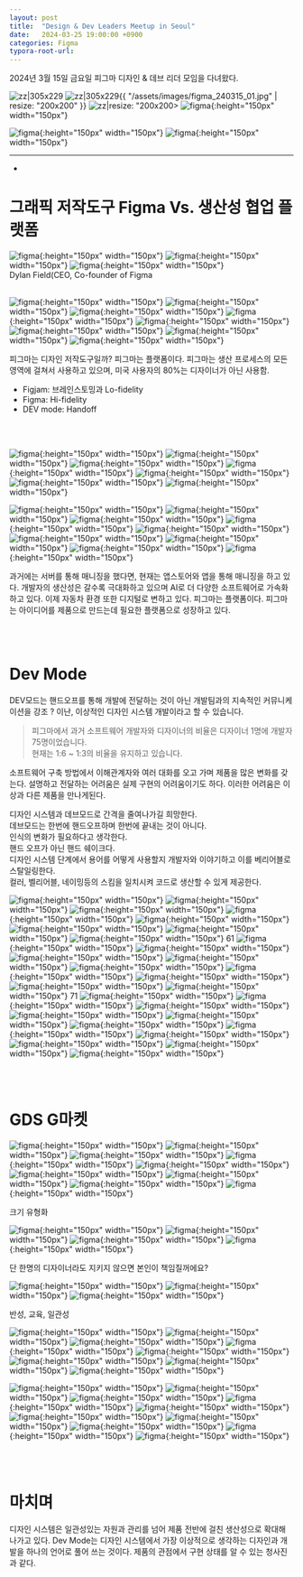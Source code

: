 ```yaml
---
layout: post
title:  "Design & Dev Leaders Meetup in Seoul"
date:   2024-03-25 19:00:00 +0900
categories: Figma
typora-root-url: 
---
```


2024년 3월 15일 금요일
피그마 디자인 & 데브 리더 모임을 다녀왔다.


![zz|305x229](/assets/images/figma_240315_01.jpg)
![zz|305x229](/assets/images/figma_240315_01.jpg){{ "/assets/images/figma_240315_01.jpg" | resize: "200x200" }}
![zz|resize: "200x200>](/assets/images/figma_240315_01.jpg)
![figma](/assets/images/figma_240315_03.jpg){:height="150px" width="150px"}
<!-- ![figma](/assets/images/figma_240315_04.jpg){:height="150px" width="150px"} -->
![figma](/assets/images/figma_240315_07.jpg){:height="150px" width="150px"}
![figma](/assets/images/figma_240315_08.jpg){:height="150px" width="150px"}


<!-- 연사로는 피그마 CEO Dylan, ㅣ.. 
에게 디지인 저작도구의 피그마의 비젼을 들을 수 있었습니다. -->

---
-

# **그래픽 저작도구 Figma Vs. 생산성 협업 플랫폼**

![figma](/assets/images/figma_240315_18.jpg){:height="150px" width="150px"}
![figma](/assets/images/figma_240315_19.jpg){:height="150px" width="150px"}
![figma](/assets/images/figma_240315_20.jpg){:height="150px" width="150px"}
<br>Dylan Field(CEO, Co-founder of Figma
<br><br>

![figma](/assets/images/figma_240315_21.jpg){:height="150px" width="150px"}
![figma](/assets/images/figma_240315_22.jpg){:height="150px" width="150px"}
![figma](/assets/images/figma_240315_24.jpg){:height="150px" width="150px"}
![figma](/assets/images/figma_240315_26.jpg){:height="150px" width="150px"}
![figma](/assets/images/figma_240315_27.jpg){:height="150px" width="150px"}
![figma](/assets/images/figma_240315_28.jpg){:height="150px" width="150px"}
![figma](/assets/images/figma_240315_29.jpg){:height="150px" width="150px"}
![figma](/assets/images/figma_240315_30.jpg){:height="150px" width="150px"}

피그마는 디자인 저작도구일까? 
피그마는 플랫폼이다. 피그마는 생산 프로세스의 모든 영역에 걸쳐서 사용하고 있으며, 미국 사용자의 80%는 디자이너가 아닌 사용함.
- Figjam: 브레인스토밍과 Lo-fidelity
- Figma: Hi-fidelity
- DEV mode: Handoff

<br><br>

![figma](/assets/images/figma_240315_31.jpg){:height="150px" width="150px"}
![figma](/assets/images/figma_240315_32.jpg){:height="150px" width="150px"}
![figma](/assets/images/figma_240315_33.jpg){:height="150px" width="150px"}
![figma](/assets/images/figma_240315_34.jpg){:height="150px" width="150px"}
![figma](/assets/images/figma_240315_35.jpg){:height="150px" width="150px"}
![figma](/assets/images/figma_240315_36.jpg){:height="150px" width="150px"}
![figma](/assets/images/figma_240315_37.jpg){:height="150px" width="150px"}
<!-- ![figma](/assets/images/figma_240315_38.jpg){:height="150px" width="150px"} -->
![figma](/assets/images/figma_240315_39.jpg){:height="150px" width="150px"}
![figma](/assets/images/figma_240315_41.jpg){:height="150px" width="150px"}
![figma](/assets/images/figma_240315_44.jpg){:height="150px" width="150px"}
![figma](/assets/images/figma_240315_45.jpg){:height="150px" width="150px"}
![figma](/assets/images/figma_240315_46.jpg){:height="150px" width="150px"}
![figma](/assets/images/figma_240315_47.jpg){:height="150px" width="150px"}
![figma](/assets/images/figma_240315_48.jpg){:height="150px" width="150px"}
![figma](/assets/images/figma_240315_49.jpg){:height="150px" width="150px"}
![figma](/assets/images/figma_240315_51.jpg){:height="150px" width="150px"}

과거에는 서버를 통해 매니징을 했다면, 현재는 앱스토어와 앱을 통해 매니징을 하고 있다.
개발자의 생산성은 갈수록 극대화하고 있으며 AI로 더 다양한 소프트웨어로 가속화하고 있다.
이제 자동차 환경 또한 디지털로 변하고 있다.
피그마는 플랫폼이다. 피그마는 아이디어를 제품으로 만드는데 필요한 플랫폼으로 성장하고 있다.

<br><br>

# **Dev Mode**
DEV모드는 핸드오프를 통해 개발에 전달하는 것이 아닌 개발팀과의 지속적인 커뮤니케이션을 강조
? 이난, 이상적인 디자인 시스템 개발이라고 할 수 있습니다.

>피그마에서 과거 소프트웨어 개발자와 디자이너의 비율은 디자이너 1명에 개발자 75명이었습니다.  
현재는 1:6 ~ 1:3의 비율을 유지하고 있습니다.  


소프트웨어 구축 방법에서 이해관계자와 여러 대화를 오고 가며 제품을 많은 변화를 갖는다.
설명하고 전달하는 어려움은 실제 구현의 어려움이기도 하다. 이러한 어려움은 이상과 다른 제품을 만나게된다.

디자인 시스템과 데브모드로 간격을 줄여나가길 희망한다.  
데브모드는 한번에 핸드오프하며 한번에 끝내는 것이 아니다.  
인식의 변화가 필요하다고 생각한다.  
핸드 오프가 아닌 핸드 쉐이크다.   
디자인 시스템 단계에서 용어를 어떻게 사용할지 개발자와 이야기하고 이를 베리어블로 스탈일링한다.  
컬러, 벨리어블, 네이밍등의 스킴을 일치시켜 코드로 생산할 수 있게 제공한다.  





<!-- ![figma](/assets/images/figma_240315_11.jpg){:height="150px" width="150px"} -->

<!-- Scott
![figma](/assets/images/figma_240315_12.jpg){:height="150px" width="150px"}
![figma](/assets/images/figma_240315_13.jpg){:height="150px" width="150px"}
![figma](/assets/images/figma_240315_14.jpg){:height="150px" width="150px"}
![figma](/assets/images/figma_240315_15.jpg){:height="150px" width="150px"}
![figma](/assets/images/figma_240315_16.jpg){:height="150px" width="150px"}
![figma](/assets/images/figma_240315_17.jpg){:height="150px" width="150px"} -->

![figma](/assets/images/figma_240315_52.jpg){:height="150px" width="150px"}
![figma](/assets/images/figma_240315_53.jpg){:height="150px" width="150px"}
![figma](/assets/images/figma_240315_55.jpg){:height="150px" width="150px"}
![figma](/assets/images/figma_240315_56.jpg){:height="150px" width="150px"}
![figma](/assets/images/figma_240315_57.jpg){:height="150px" width="150px"}
![figma](/assets/images/figma_240315_58.jpg){:height="150px" width="150px"}
![figma](/assets/images/figma_240315_59.jpg){:height="150px" width="150px"}
![figma](/assets/images/figma_240315_60.jpg){:height="150px" width="150px"}
61
![figma](/assets/images/figma_240315_61.jpg){:height="150px" width="150px"}
![figma](/assets/images/figma_240315_62.jpg){:height="150px" width="150px"}
![figma](/assets/images/figma_240315_64.jpg){:height="150px" width="150px"}
![figma](/assets/images/figma_240315_65.jpg){:height="150px" width="150px"}
![figma](/assets/images/figma_240315_66.jpg){:height="150px" width="150px"}
![figma](/assets/images/figma_240315_67.jpg){:height="150px" width="150px"}
![figma](/assets/images/figma_240315_68.jpg){:height="150px" width="150px"}
![figma](/assets/images/figma_240315_69.jpg){:height="150px" width="150px"}
![figma](/assets/images/figma_240315_70.jpg){:height="150px" width="150px"}
71
![figma](/assets/images/figma_240315_71.jpg){:height="150px" width="150px"}
![figma](/assets/images/figma_240315_72.jpg){:height="150px" width="150px"}
![figma](/assets/images/figma_240315_73.jpg){:height="150px" width="150px"}
![figma](/assets/images/figma_240315_74.jpg){:height="150px" width="150px"}
![figma](/assets/images/figma_240315_75.jpg){:height="150px" width="150px"}
![figma](/assets/images/figma_240315_76.jpg){:height="150px" width="150px"}
![figma](/assets/images/figma_240315_77.jpg){:height="150px" width="150px"}
![figma](/assets/images/figma_240315_78.jpg){:height="150px" width="150px"}
![figma](/assets/images/figma_240315_79.jpg){:height="150px" width="150px"}
![figma](/assets/images/figma_240315_80.jpg){:height="150px" width="150px"}
![figma](/assets/images/figma_240315_81.jpg){:height="150px" width="150px"}

<br><br>

# **GDS G마켓**
![figma](/assets/images/figma_240315_84.jpg){:height="150px" width="150px"}
![figma](/assets/images/figma_240315_85.jpg){:height="150px" width="150px"}
![figma](/assets/images/figma_240315_86.jpg){:height="150px" width="150px"}
![figma](/assets/images/figma_240315_88.jpg){:height="150px" width="150px"}
![figma](/assets/images/figma_240315_89.jpg){:height="150px" width="150px"}
![figma](/assets/images/figma_240315_90.jpg){:height="150px" width="150px"}
![figma](/assets/images/figma_240315_91.jpg){:height="150px" width="150px"}
![figma](/assets/images/figma_240315_92.jpg){:height="150px" width="150px"}
![figma](/assets/images/figma_240315_93.jpg){:height="150px" width="150px"}
<figcaption>크기 유형화</figcaption>

![figma](/assets/images/figma_240315_95.jpg){:height="150px" width="150px"}
![figma](/assets/images/figma_240315_97.jpg){:height="150px" width="150px"}
![figma](/assets/images/figma_240315_98.jpg){:height="150px" width="150px"}
![figma](/assets/images/figma_240315_99.jpg){:height="150px" width="150px"}
<figcaption>단 한명의 디자이너라도 지키지 않으면 본인이 책임질꺼에요?</figcaption>

![figma](/assets/images/figma_240315_100.jpg){:height="150px" width="150px"}
![figma](/assets/images/figma_240315_101.jpg){:height="150px" width="150px"}
![figma](/assets/images/figma_240315_103.jpg){:height="150px" width="150px"}
<figcaption>반성, 교육, 일관성</figcaption>

![figma](/assets/images/figma_240315_104.jpg){:height="150px" width="150px"}
![figma](/assets/images/figma_240315_107.jpg){:height="150px" width="150px"}
![figma](/assets/images/figma_240315_109.jpg){:height="150px" width="150px"}
![figma](/assets/images/figma_240315_111.jpg){:height="150px" width="150px"}
![figma](/assets/images/figma_240315_112.jpg){:height="150px" width="150px"}
![figma](/assets/images/figma_240315_113.jpg){:height="150px" width="150px"}
![figma](/assets/images/figma_240315_114.jpg){:height="150px" width="150px"}
![figma](/assets/images/figma_240315_115.jpg){:height="150px" width="150px"}
<!-- ![figma](/assets/images/figma_240315_116.jpg){:height="150px" width="150px"} -->
![figma](/assets/images/figma_240315_117.jpg){:height="150px" width="150px"}
![figma](/assets/images/figma_240315_118.jpg){:height="150px" width="150px"}
![figma](/assets/images/figma_240315_119.jpg){:height="150px" width="150px"}
![figma](/assets/images/figma_240315_122.jpg){:height="150px" width="150px"}
![figma](/assets/images/figma_240315_123.jpg){:height="150px" width="150px"}
![figma](/assets/images/figma_240315_124.jpg){:height="150px" width="150px"}
![figma](/assets/images/figma_240315_125.jpg){:height="150px" width="150px"}
![figma](/assets/images/figma_240315_126.jpg){:height="150px" width="150px"}
![figma](/assets/images/figma_240315_128.jpg){:height="150px" width="150px"}
![figma](/assets/images/figma_240315_130.jpg){:height="150px" width="150px"}


<br><br>

# **마치며**
디자인 시스템은 일관성있는 자원과 관리를 넘어 제품 전반에 걸친 생산성으로 확대해 나가고 있다.
Dev Mode는 디자인 시스템에서 가장 이상적으로 생각하는 디자인과 개발을 하나의 언어로 풀어 쓰는 것이다.
제품의 관점에서 구현 상태를 알 수 있는 청사진과 같다.

<br><br><br><br>